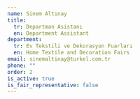 ```yaml
---
name: Sinem Altınay
title:
  tr: Departman Asistanı
  en: Department Assistant
department:
  tr: Ev Tekstili ve Dekorasyon Fuarları
  en: Home Textile and Decoration Fairs
email: sinemaltinay@turkel.com.tr
phone: ""
order: 2
is_active: true
is_fair_representative: false
---
```


